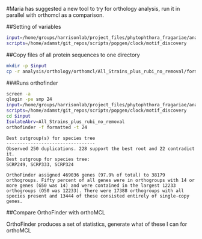 #Maria has suggested a new tool to try for orthology analysis, run it in parallel with orthomcl as a comparison.

##Setting of variables

```bash
input=/home/groups/harrisonlab/project_files/phytophthora_fragariae/analysis/orthology/OrthoFinder
scripts=/home/adamst/git_repos/scripts/popgen/clock/motif_discovery
```

##Copy files of all protein sequences to one directory

```bash
mkdir -p $input
cp -r analysis/orthology/orthomcl/All_Strains_plus_rubi_no_removal/formatted $input
```

###Runs orthofinder

```bash
screen -a
qlogin -pe smp 24
input=/home/groups/harrisonlab/project_files/phytophthora_fragariae/analysis/orthology/OrthoFinder
scripts=/home/adamst/git_repos/scripts/popgen/clock/motif_discovery
cd $input
IsolateAbrv=All_Strains_plus_rubi_no_removal
orthofinder -f formatted -t 24
```

```
Best outgroup(s) for species tree
---------------------------------
Observed 250 duplications. 228 support the best root and 22 contradict it.
Best outgroup for species tree:
SCRP249, SCRP333, SCRP324

OrthoFinder assigned 469036 genes (97.9% of total) to 38179 orthogroups. Fifty percent of all genes were in orthogroups with 14 or more genes (G50 was 14) and were contained in the largest 12233 orthogroups (O50 was 12233). There were 17388 orthogroups with all species present and 13444 of these consisted entirely of single-copy genes.
```

##Compare OrthoFinder with orthoMCL

OrthoFinder produces a set of statistics, generate what of these I can for orthoMCL

```bash

```
